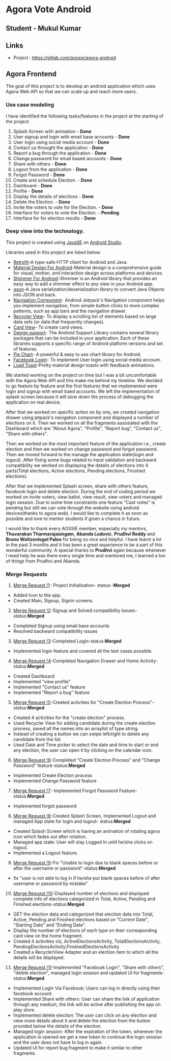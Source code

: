 # Agora Vote Android

## Student - Mukul Kumar

## Links
- Project : https://gitlab.com/aossie/agora-android
## Agora Frontend
The goal of this project is to develop an android application which uses Agora Web API so that we can scale up and reach more users.

### Use case modeling 

I have identified the following tasks/features in the project at the starting of the project:
1. Splash Screen with animation - **Done**
2. User signup and login with email base accounts - **Done**
3. User login using social media account - **Done**
4. Contact us throught the application - **Done**
5. Report a bug through the application - **Done**
6. Change password for email based accounts - **Done** 
7. Share with others - **Done** 
8. Logout from the application - **Done**
9. Forgot Password - **Done**
10. Create and schedule Election.  - **Done** 
11. Dashboard - **Done** 
12. Profile - **Done**
13. Display the details of elections - **Done** 
14. Delete the Election. - **Done** 
15. Invite the voters to vote for the Election. - **Done** 
16. Interface for voters to vote the Election. - **Pending** 
17. Interface for for election results - **Done** 


### Deep view into the technology. 

This project is created using [JavaSE](https://www.oracle.com/technetwork/java/javase/downloads/index.html) on [Android Studio](https://developer.android.com/studio).

Libraries used in this project are listed below:

* [Retrofit](https://square.github.io/retrofit/)-A type-safe HTTP client for Android and Java.
* [Material Design For Android](https://developer.android.com/guide/topics/ui/look-and-feel)-Material design is a comprehensive guide for visual, motion, and interaction design across platforms and devices.
* [Shimmer For Android](https://facebook.github.io/shimmer-android/)-Shimmer is an Android library that provides an easy way to add a shimmer effect to any view in your Android app.
* [gson](https://github.com/google/gson)-A Java serialization/deserialization library to convert Java Objects into JSON and back.
* [Navigation Component](https://developer.android.com/guide/navigation/navigation-getting-started)-  Android Jetpack's Navigation component helps you implement navigation, from simple button clicks to more complex patterns, such as app bars and the navigation drawer.
* [Recycler View](https://developer.android.com/guide/topics/ui/layout/recyclerview)- To display a scrolling list of elements based on large data sets (or data that frequently changes).
* [Card View](https://developer.android.com/guide/topics/ui/layout/cardview)- To create card views.
* [Design support](https://developer.android.com/topic/libraries/support-library/packages)- The Android Support Library contains several library packages that can be included in your application. Each of these libraries supports a specific range of Android platform versions and set of features.
* [Pie Chart](https://github.com/PhilJay/MPAndroidChart)- A powerful & easy to use chart library for Android.
* [Facebook Login](https://developers.facebook.com/docs/facebook-login/)- To implement User login using social media account.
* [Load Toast](https://github.com/code-mc/loadtoast)-Pretty material design toasts with feedback animations.

We started working on the project on time but I was a bit uncomfortable with the Agora Web API and this make me behind my timeline. We decided to go feature by feature and the first features that we implemented were login and signup with email baed accounts. We left the implementation of splash screen because it will slow down the process of debugging the application on real device.

After that we worked on specific action on by one, we created navigation drawer using jetpack's navigation component and displayed a number of elections on it. Then we worked on all the fragments assosiated with the Dashboard which are "About Agora", "Profile", "Report bug", "Contact us", "Share with others".

Then we worked on the most important feature of the application i.e., create election and then we worked on change password and forgot password. Then we moved forward to the manage the application state(login and logout). After fixing some bugs related to input validation and backward compatibility we worked on displaying the details of elections into 4 parts(Total elections, Active elections, Pending elections, Finished elections).

After that we implemented Splash screen, share with others feature, facebook login and delete election.
During the end of coding period we worked on invite voters, view ballot, view result, view voters and managed login session. Due to some time constraints one feature "Cast votes" is pending but still we can vote through the website using android devices(thanks to agora web). I would like to complete it as soon as possible and love to mentor students if given a chance in future.

I would like to thank every AOSSIE member, especially my mentors, **Thuvarakan Tharmarajasingam**, **Abanda Ludovic**, **Prudhvi Reddy** and **Bruno Woltzenlogel Paleo** for being so nice and helpful. I have learnt a lot in the past 3 months and it has been a great experience to be a part of this wonderful community. 
A special thanks to **Prudhvi** again because whenever I need help he was there every single time and mentored me, I learned a ton of things from Prudhvi and Abanda. 

### Merge Requests 

1. [Merge Request !1](https://gitlab.com/aossie/agora-android/merge_requests/2)- Project Initialisation- status:-**Merged**
* Added Icon to the app.
* Created Main, Signup, Signin screens.

2. [Merge Request !2](https://gitlab.com/aossie/agora-android/merge_requests/3)-Signup and Solved compatibility Issues- status:**Merged**
* Completed Signup using email base accounts
* Resolved backward compatibility issues

3. [Merge Request !3](https://gitlab.com/aossie/agora-android/merge_requests/4)-Completed Login-status:**Merged**
* Implemented login feature and covered all the test cases possible.

4. [Merge Request !4](https://gitlab.com/aossie/agora-android/merge_requests/5)-Completed Navigation Drawer and Home Activity-status:**Merged**
* Created Dashboard
* Implemented "view profile"
* Implemented "Contact us" feature
* Implemented "Report a bug" feature

5. [Merge Request !5](https://gitlab.com/aossie/agora-android/merge_requests/6)-Created activities for "Create Election Process"-status:**Merged**
* Created 4 activities for the "create election" process.
* Used Recycler View for adding candidate during the create election process, saved all the names into an arraylist of type string.
* Instead of creating a button we can swipe left/right to delete any candidate from the list.
* Used Date and Time picker to select the date and time to start or end any election, the user can open it by clicking on the calendar icon.

6. [Merge Request !6](https://gitlab.com/aossie/agora-android/merge_requests/7)-Completed "Create Election Process" and "Change Password" feature-status:**Merged**
* Implemented Create Election process
* Implemented Change Password feature 

7. [Merge Request !7](https://gitlab.com/aossie/agora-android/merge_requests/8)- Implemented Forgot Password Feature-status:**Merged**
* Implemented forgot password

8.  [Merge Request !8](https://gitlab.com/aossie/agora-android/merge_requests/9)-Created Splash Screen, Implemented Logout and managed App state for login and logout- status:**Merged**
* Created Splash Screen which is having an animation of rotating agora icon which fades out after rotation.
* Managed app state: User will stay Logged In until he/she clicks on logout.
* Implemented a Logout feature.

9. [Merge Request !9](https://gitlab.com/aossie/agora-android/merge_requests/10)-Fix "Unable to login due to blank spaces before or after the username or password"-status:**Merged**
* fix  "user is not able to log in if he/she put blank spaces before of after username or password by mistake"

10. [Merge Request !10](https://gitlab.com/aossie/agora-android/merge_requests/11)-Displayed number of elections and displayed complete info of elections categorized in Total, Active, Pending and Finished elections-status:**Merged**
* GET the election data and categorized that election data into Total, Active, Pending and Finished elections based on "Current Date", "Starting Date" and "Ending Date".
* Display the number of elections of each type on their corresponding card view on the home fragment.
* Created 4 activities viz, ActiveElectionsActivity, TotalElectionsActivity, PendingElectionsActivity,FinishedElectionsActivity
* Created a RecyclerView Adapter and an election item to which all the details will be displayed.

11. [Merge Request !11](https://gitlab.com/aossie/agora-android/merge_requests/12)-Implemented "Facebook Login", "Share with others", "delete election", managed login session and updated UI for fragments-status:**Merged**
* Implemented Login Via Facebook: Users can log in directly using their facebook account.
* Implemented Share with others: User can share the link of application through any medium, the link will be active after publishing the app on play store.
* Implemented delete election: The user can click on any election and view more details about it and delete the election from the button provided below the details of the election.
* Managed login session: After the expiration of the token, whenever the application is opened we get a new token to continue the login session and the user does not have to log in again.
* Updated UI for report bug fragment to make it similar to other fragments.



